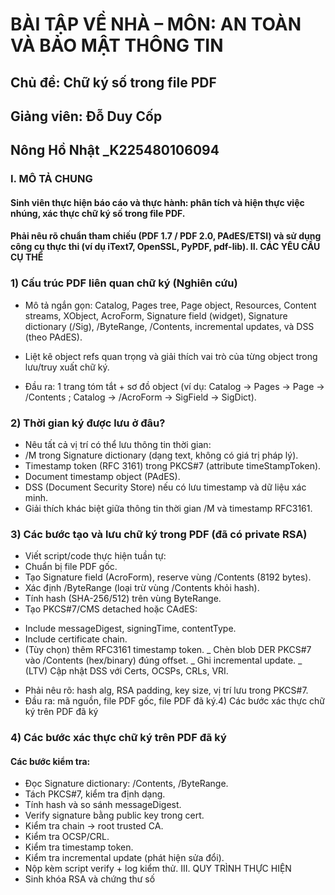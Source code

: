 # BÀI TẬP VỀ NHÀ – MÔN: AN TOÀN VÀ BẢO MẬT THÔNG TIN
## Chủ đề: Chữ ký số trong file PDF
## Giảng viên: Đỗ Duy Cốp
## Nông Hồ Nhật _K225480106094
### I. MÔ TẢ CHUNG

#### Sinh viên thực hiện báo cáo và thực hành: phân tích và hiện thực việc nhúng, xác thực chữ ký số trong file PDF.
#### Phải nêu rõ chuẩn tham chiếu (PDF 1.7 / PDF 2.0, PAdES/ETSI) và sử dụng công cụ thực thi (ví dụ iText7, OpenSSL, PyPDF, pdf-lib). II. CÁC YÊU CẦU CỤ THỂ
### 1) Cấu trúc PDF liên quan chữ ký (Nghiên cứu)
- Mô tả ngắn gọn: Catalog, Pages tree, Page object, Resources, Content streams, XObject, AcroForm, Signature field (widget), Signature dictionary (/Sig), /ByteRange, /Contents, incremental updates, và DSS (theo PAdES).

- Liệt kê object refs quan trọng và giải thích vai trò của từng object trong lưu/truy xuất chữ ký.

- Đầu ra: 1 trang tóm tắt + sơ đồ object (ví dụ: Catalog → Pages → Page → /Contents ; Catalog → /AcroForm → SigField → SigDict).

### 2) Thời gian ký được lưu ở đâu?
- Nêu tất cả vị trí có thể lưu thông tin thời gian:
- /M trong Signature dictionary (dạng text, không có giá trị pháp lý).
- Timestamp token (RFC 3161) trong PKCS#7 (attribute timeStampToken).
- Document timestamp object (PAdES).
- DSS (Document Security Store) nếu có lưu timestamp và dữ liệu xác minh.
- Giải thích khác biệt giữa thông tin thời gian /M và timestamp RFC3161.
### 3) Các bước tạo và lưu chữ ký trong PDF (đã có private RSA)
- Viết script/code thực hiện tuần tự:
- Chuẩn bị file PDF gốc.
- Tạo Signature field (AcroForm), reserve vùng /Contents (8192 bytes).
- Xác định /ByteRange (loại trừ vùng /Contents khỏi hash).
- Tính hash (SHA-256/512) trên vùng ByteRange.
- Tạo PKCS#7/CMS detached hoặc CAdES:
+  Include messageDigest, signingTime, contentType.
+ Include certificate chain.
+ (Tùy chọn) thêm RFC3161 timestamp token.
_ Chèn blob DER PKCS#7 vào /Contents (hex/binary) đúng offset.
_ Ghi incremental update.
_ (LTV) Cập nhật DSS với Certs, OCSPs, CRLs, VRI.
- Phải nêu rõ: hash alg, RSA padding, key size, vị trí lưu trong PKCS#7.
- Đầu ra: mã nguồn, file PDF gốc, file PDF đã ký.4) Các bước xác thực chữ ký trên PDF đã ký
### 4) Các bước xác thực chữ ký trên PDF đã ký
#### Các bước kiểm tra:
- Đọc Signature dictionary: /Contents, /ByteRange.
- Tách PKCS#7, kiểm tra định dạng.
- Tính hash và so sánh messageDigest.
- Verify signature bằng public key trong cert.
- Kiểm tra chain → root trusted CA.
- Kiểm tra OCSP/CRL.
- Kiểm tra timestamp token.
- Kiểm tra incremental update (phát hiện sửa đổi).
- Nộp kèm script verify + log kiểm thử. III. QUY TRÌNH THỰC HIỆN
- Sinh khóa RSA và chứng thư số
